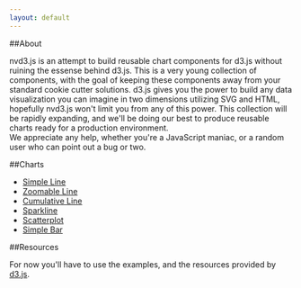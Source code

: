 ```yaml
---
layout: default
---
```



<section id="about">

##About

nvd3.js is an attempt to build reusable chart components for d3.js without
ruining the essense behind d3.js. This is a very young collection of components,
with the goal of keeping these components away from your standard cookie cutter
solutions.  d3.js gives you the power to build any data visualization you can 
imagine in two dimensions utilizing SVG and HTML, hopefully nvd3.js won't limit 
you from any of this power. This collection will be rapidly expanding, and we'll 
be doing our best to produce reusable charts ready for a production environment.  
We appreciate any help, whether you're a JavaScript maniac, or a random user who 
can point out a bug or two.

</section>


<section id="charts">

##Charts

- [Simple Line](examples/lineWithLegend.html)
- [Zoomable Line](examples/lineWithFocus.html)
- [Cumulative Line](examples/cumulativeLine.html)
- [Sparkline](examples/sparkline.html)
- [Scatterplot](examples/scatterWithLegend.html)
- [Simple Bar](examples/bar.html)

</section>



<section id="resources">

##Resources

For now you'll have to use the examples, and the resources provided by [d3.js](http://mbostock.github.com/d3/api/).

</section>



